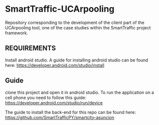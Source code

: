 # SmartTraffic-UCArpooling
Repository corresponding to the development of the client part of the UCArpooling tool, one of the case studies within the SmartTraffic project framework.

## REQUIREMENTS

Install android studio. A guide for installing android studio can be found here: https://developer.android.com/studio/install

## Guide

clone this project and open it in android studio. To run the application on a cell phone you need to follow this guide: https://developer.android.com/studio/run/device

The guide to install the back-end for this repo can be found here: https://github.com/SmartTrafficPY/smartcity-asuncion
